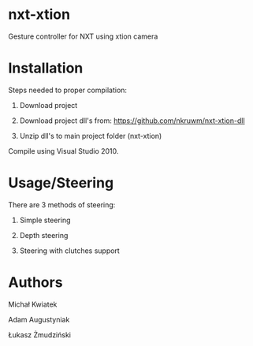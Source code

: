 # nxt-xtion
Gesture controller for NXT using xtion camera

# Installation
Steps needed to proper compilation:

  1) Download project
  
  2) Download project dll's from: https://github.com/nkruwm/nxt-xtion-dll
  
  3) Unzip dll's to main project folder (nxt-xtion)
  
Compile using Visual Studio 2010.

# Usage/Steering
There are 3 methods of steering:

  1) Simple steering
    
  2) Depth steering
    
  3) Steering with clutches support
    
    
# Authors

  Michał Kwiatek
  
  Adam Augustyniak
  
  Łukasz Żmudziński
